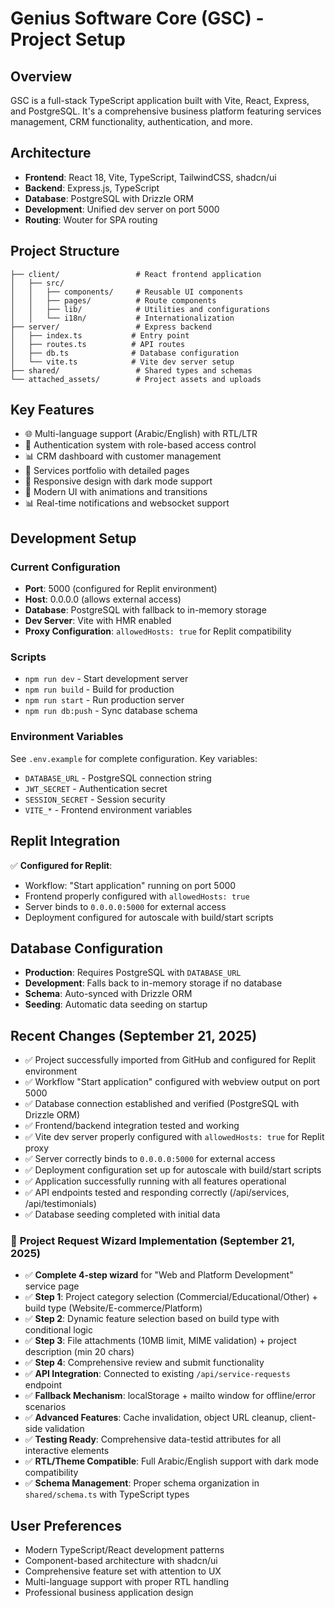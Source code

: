 # Genius Software Core (GSC) - Project Setup

## Overview
GSC is a full-stack TypeScript application built with Vite, React, Express, and PostgreSQL. It's a comprehensive business platform featuring services management, CRM functionality, authentication, and more.

## Architecture
- **Frontend**: React 18, Vite, TypeScript, TailwindCSS, shadcn/ui
- **Backend**: Express.js, TypeScript  
- **Database**: PostgreSQL with Drizzle ORM
- **Development**: Unified dev server on port 5000
- **Routing**: Wouter for SPA routing

## Project Structure
```
├── client/                 # React frontend application
│   ├── src/
│   │   ├── components/     # Reusable UI components 
│   │   ├── pages/          # Route components
│   │   ├── lib/            # Utilities and configurations
│   │   └── i18n/           # Internationalization
├── server/                 # Express backend
│   ├── index.ts           # Entry point
│   ├── routes.ts          # API routes
│   ├── db.ts              # Database configuration
│   └── vite.ts            # Vite dev server setup
├── shared/                 # Shared types and schemas
└── attached_assets/        # Project assets and uploads
```

## Key Features
- 🌐 Multi-language support (Arabic/English) with RTL/LTR
- 🔐 Authentication system with role-based access control
- 📊 CRM dashboard with customer management
- 💼 Services portfolio with detailed pages
- 📱 Responsive design with dark mode support
- 🎨 Modern UI with animations and transitions
- 📊 Real-time notifications and websocket support

## Development Setup

### Current Configuration
- **Port**: 5000 (configured for Replit environment)
- **Host**: 0.0.0.0 (allows external access)
- **Database**: PostgreSQL with fallback to in-memory storage
- **Dev Server**: Vite with HMR enabled
- **Proxy Configuration**: `allowedHosts: true` for Replit compatibility

### Scripts
- `npm run dev` - Start development server
- `npm run build` - Build for production
- `npm run start` - Run production server
- `npm run db:push` - Sync database schema

### Environment Variables
See `.env.example` for complete configuration. Key variables:
- `DATABASE_URL` - PostgreSQL connection string
- `JWT_SECRET` - Authentication secret
- `SESSION_SECRET` - Session security
- `VITE_*` - Frontend environment variables

## Replit Integration
✅ **Configured for Replit**:
- Workflow: "Start application" running on port 5000
- Frontend properly configured with `allowedHosts: true`
- Server binds to `0.0.0.0:5000` for external access
- Deployment configured for autoscale with build/start scripts

## Database Configuration
- **Production**: Requires PostgreSQL with `DATABASE_URL`
- **Development**: Falls back to in-memory storage if no database
- **Schema**: Auto-synced with Drizzle ORM
- **Seeding**: Automatic data seeding on startup

## Recent Changes (September 21, 2025)
- ✅ Project successfully imported from GitHub and configured for Replit environment
- ✅ Workflow "Start application" configured with webview output on port 5000
- ✅ Database connection established and verified (PostgreSQL with Drizzle ORM)
- ✅ Frontend/backend integration tested and working
- ✅ Vite dev server properly configured with `allowedHosts: true` for Replit proxy
- ✅ Server correctly binds to `0.0.0.0:5000` for external access
- ✅ Deployment configuration set up for autoscale with build/start scripts
- ✅ Application successfully running with all features operational
- ✅ API endpoints tested and responding correctly (/api/services, /api/testimonials)
- ✅ Database seeding completed with initial data

### 🚀 **Project Request Wizard Implementation (September 21, 2025)**
- ✅ **Complete 4-step wizard** for "Web and Platform Development" service page
- ✅ **Step 1**: Project category selection (Commercial/Educational/Other) + build type (Website/E-commerce/Platform)
- ✅ **Step 2**: Dynamic feature selection based on build type with conditional logic
- ✅ **Step 3**: File attachments (10MB limit, MIME validation) + project description (min 20 chars)
- ✅ **Step 4**: Comprehensive review and submit functionality
- ✅ **API Integration**: Connected to existing `/api/service-requests` endpoint
- ✅ **Fallback Mechanism**: localStorage + mailto window for offline/error scenarios
- ✅ **Advanced Features**: Cache invalidation, object URL cleanup, client-side validation
- ✅ **Testing Ready**: Comprehensive data-testid attributes for all interactive elements
- ✅ **RTL/Theme Compatible**: Full Arabic/English support with dark mode compatibility
- ✅ **Schema Management**: Proper schema organization in `shared/schema.ts` with TypeScript types

## User Preferences
- Modern TypeScript/React development patterns
- Component-based architecture with shadcn/ui
- Comprehensive feature set with attention to UX
- Multi-language support with proper RTL handling
- Professional business application design